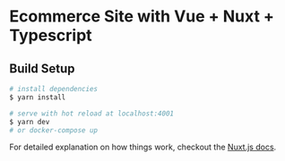 # Ecommerce Site with Vue + Nuxt + Typescript

## Build Setup

``` bash
# install dependencies
$ yarn install

# serve with hot reload at localhost:4001
$ yarn dev
# or docker-compose up
```

For detailed explanation on how things work, checkout the [Nuxt.js docs](https://github.com/nuxt/nuxt.js).
